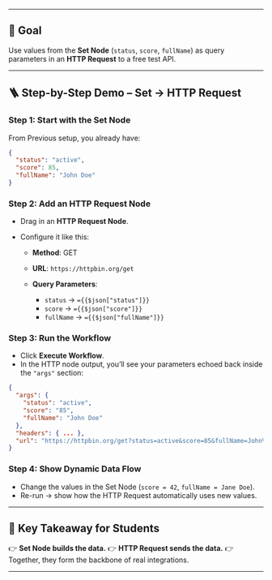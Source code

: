 
---

## 🎯 **Goal**

Use values from the **Set Node** (`status`, `score`, `fullName`) as query parameters in an **HTTP Request** to a free test API.

---

## 🪜 **Step-by-Step Demo – Set → HTTP Request**

### Step 1: Start with the Set Node

From Previous setup, you already have:

```json
{
  "status": "active",
  "score": 85,
  "fullName": "John Doe"
}
```

### Step 2: Add an HTTP Request Node

* Drag in an **HTTP Request Node**.
* Configure it like this:

  * **Method**: GET
  * **URL**: `https://httpbin.org/get`
  * **Query Parameters**:

    * `status` → `={{$json["status"]}}`
    * `score` → `={{$json["score"]}}`
    * `fullName` → `={{$json["fullName"]}}`

### Step 3: Run the Workflow

* Click **Execute Workflow**.
* In the HTTP node output, you’ll see your parameters echoed back inside the `"args"` section:

```json
{
  "args": {
    "status": "active",
    "score": "85",
    "fullName": "John Doe"
  },
  "headers": { ... },
  "url": "https://httpbin.org/get?status=active&score=85&fullName=John%20Doe"
}
```

### Step 4: Show Dynamic Data Flow

* Change the values in the Set Node (`score = 42`, `fullName = Jane Doe`).
* Re-run → show how the HTTP Request automatically uses new values.

---

## 📝 **Key Takeaway for Students**

👉 **Set Node builds the data.**
👉 **HTTP Request sends the data.**
👉 Together, they form the backbone of real integrations.

---
